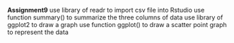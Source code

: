 **Assignment9**
use library of readr to import csv file into Rstudio
use function summary() to summarize the three columns of data
use library of ggplot2 to draw a graph
use function ggplot() to draw a scatter point graph to represent the data
